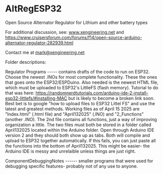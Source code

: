 # AltRegESP32
Open Source Alternator Regulator for Lithium and other battery types

For additional discussion, see:
www.xengineering.net
and
https://www.cruisersforum.com/forums/f14/open-source-arduino-alternator-regulator-282939.html

Contact me at mark@xengineering.net 

Folder descriptions:

Regulator Programs ----- contains drafts of the code to run on ESP32.  Choose the newest .INOs for most complete functionality.  These the ones that goes onto the ESP32/ESPDuino.  Also needed is the newest HTML file, which must be uploaded to ESP32's LittleFS (flash memory).  Tutorial to do that was here: https://randomnerdtutorials.com/arduino-ide-2-install-esp32-littlefs/#installing-MAC  but is likely to become a broken link soon.  Best bet is to google "how to upload files to ESP32 Littel FS" and use the latest and greatest methods.
Working files as of April 15 2025 are "Index.html" (.html file) and "April132025" (.INO) and "2_Functions" (another .INO).    The 2nd file contains all functions, just a way of improving organization a little.   The two files must both be stored in a folder called April132025 located within the Arduino folder.  Open through Arduino IDE version 2 and they should both show up as tabs.  Both will compile and upload to ESP32 together automatically.   If this fails, you can just paste all the functions into the bottom of April132025.  This might be easier- the Arduino IDE is messy and unrelaible unless things are just right.

ComponentDebuggingNotes ------  smaller programs that were used for debugging specific features- probably not of any use to anyone.




